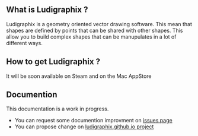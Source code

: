 ## What is Ludigraphix ?

Ludigraphix is a geometry oriented vector drawing software. This mean that shapes are defined by points that can be shared with other shapes. This allow you to build complex shapes that can be manupulates in a lot of different ways.

## How to get Ludigraphix ?

It will be soon available on Steam and on the Mac AppStore

## Documention

This documentation is a work in progress.
  - You can request some documention improvment on [issues page](https://github.com/Ludigraphix/ludigraphix.github.io/issues)
  - You can propose change on [ludigraphix.github.io project](https://github.com/Ludigraphix/ludigraphix.github.io)
